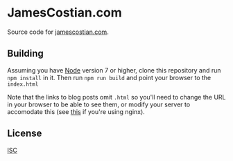 # JamesCostian.com

Source code for [jamescostian.com](http://jamescostian.com/).

## Building

Assuming you have [Node](https://nodejs.org/) version 7 or higher, clone this repository and run `npm install` in it. Then run `npm run build` and point your browser to the `index.html`

Note that the links to blog posts omit `.html` so you'll need to change the URL in your browser to be able to see them, or modify your server to accomodate this (see [this](http://stackoverflow.com/a/7761779) if you're using nginx).

## License

[ISC](LICENSE)
